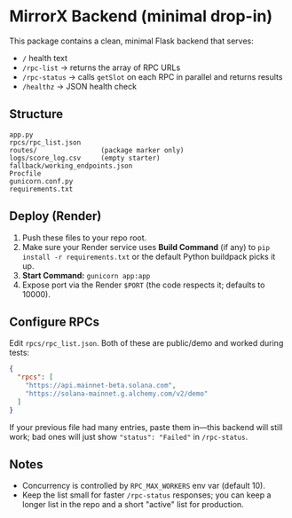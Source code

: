 # MirrorX Backend (minimal drop-in)

This package contains a clean, minimal Flask backend that serves:
- `/` health text
- `/rpc-list` -> returns the array of RPC URLs
- `/rpc-status` -> calls `getSlot` on each RPC in parallel and returns results
- `/healthz` -> JSON health check

## Structure
```
app.py
rpcs/rpc_list.json
routes/                (package marker only)
logs/score_log.csv     (empty starter)
fallback/working_endpoints.json
Procfile
gunicorn.conf.py
requirements.txt
```

## Deploy (Render)
1. Push these files to your repo root.
2. Make sure your Render service uses **Build Command** (if any) to `pip install -r requirements.txt` or the default Python buildpack picks it up.
3. **Start Command:** `gunicorn app:app`
4. Expose port via the Render `$PORT` (the code respects it; defaults to 10000).

## Configure RPCs
Edit `rpcs/rpc_list.json`. Both of these are public/demo and worked during tests:
```json
{
  "rpcs": [
    "https://api.mainnet-beta.solana.com",
    "https://solana-mainnet.g.alchemy.com/v2/demo"
  ]
}
```
If your previous file had many entries, paste them in—this backend will still work; bad ones will just show `"status": "Failed"` in `/rpc-status`.

## Notes
- Concurrency is controlled by `RPC_MAX_WORKERS` env var (default 10).
- Keep the list small for faster `/rpc-status` responses; you can keep a longer list in the repo and a short "active" list for production.
